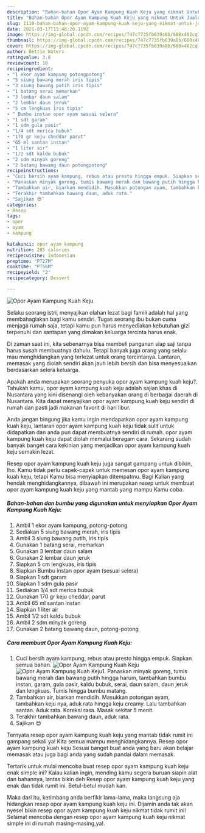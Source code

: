 ```yaml
---
description: "Bahan-bahan Opor Ayam Kampung Kuah Keju yang nikmat Untuk Jualan"
title: "Bahan-bahan Opor Ayam Kampung Kuah Keju yang nikmat Untuk Jualan"
slug: 1110-bahan-bahan-opor-ayam-kampung-kuah-keju-yang-nikmat-untuk-jualan
date: 2021-03-17T15:48:20.119Z
image: https://img-global.cpcdn.com/recipes/747c7735fb039a8b/680x482cq70/opor-ayam-kampung-kuah-keju-foto-resep-utama.jpg
thumbnail: https://img-global.cpcdn.com/recipes/747c7735fb039a8b/680x482cq70/opor-ayam-kampung-kuah-keju-foto-resep-utama.jpg
cover: https://img-global.cpcdn.com/recipes/747c7735fb039a8b/680x482cq70/opor-ayam-kampung-kuah-keju-foto-resep-utama.jpg
author: Bettie Waters
ratingvalue: 3.8
reviewcount: 10
recipeingredient:
- "1 ekor ayam kampung potongpotong"
- "5 siung bawang merah iris tipis"
- "3 siung bawang putih iris tipis"
- "1 batang serai memarkan"
- "3 lembar daun salam"
- "2 lembar daun jeruk"
- "5 cm lengkuas iris tipis"
- " Bumbu instan opor ayam sesuai selera"
- "1 sdt garam"
- "1 sdm gula pasir"
- "1/4 sdt merica bubuk"
- "170 gr keju cheddar parut"
- "65 ml santan instan"
- "1 liter air"
- "1/2 sdt kaldu bubuk"
- "2 sdm minyak goreng"
- "2 batang bawang daun potongpotong"
recipeinstructions:
- "Cuci bersih ayam kampung, rebus atau presto hingga empuk. Siapkan semua bahan."
- "Panaskan minyak goreng, tumis bawang merah dan bawang putih hingga harum, tambahkan bumbu instan, garam, gula pasir, kaldu bubuk, serai, daun salam, daun jeruk dan lengkuas. Tumis hingga bumbu matang."
- "Tambahkan air, biarkan mendidih. Masukkan potongan ayam, tambahkan keju nya, aduk rata hingga keju creamy. Lalu tambahkan santan. Aduk rata. Koreksi rasa. Masak sekitar 5 menit."
- "Terakhir tambahkan bawang daun, aduk rata."
- "Sajikan 😍"
categories:
- Resep
tags:
- opor
- ayam
- kampung

katakunci: opor ayam kampung 
nutrition: 285 calories
recipecuisine: Indonesian
preptime: "PT27M"
cooktime: "PT56M"
recipeyield: "2"
recipecategory: Dessert

---
```



![Opor Ayam Kampung Kuah Keju](https://img-global.cpcdn.com/recipes/747c7735fb039a8b/680x482cq70/opor-ayam-kampung-kuah-keju-foto-resep-utama.jpg)

Selaku seorang istri, menyajikan olahan lezat bagi famili adalah hal yang membahagiakan bagi kamu sendiri. Tugas seorang ibu bukan cuma menjaga rumah saja, tetapi kamu pun harus menyediakan kebutuhan gizi terpenuhi dan santapan yang dimakan keluarga tercinta harus enak.

Di zaman  saat ini, kita sebenarnya bisa membeli panganan siap saji tanpa harus susah membuatnya dahulu. Tetapi banyak juga orang yang selalu mau menghidangkan yang terlezat untuk orang tercintanya. Lantaran, memasak yang diolah sendiri akan jauh lebih bersih dan bisa menyesuaikan berdasarkan selera keluarga. 



Apakah anda merupakan seorang penyuka opor ayam kampung kuah keju?. Tahukah kamu, opor ayam kampung kuah keju adalah sajian khas di Nusantara yang kini disenangi oleh kebanyakan orang di berbagai daerah di Nusantara. Kita dapat menyajikan opor ayam kampung kuah keju sendiri di rumah dan pasti jadi makanan favorit di hari libur.

Anda jangan bingung jika kamu ingin mendapatkan opor ayam kampung kuah keju, lantaran opor ayam kampung kuah keju tidak sulit untuk didapatkan dan anda pun dapat membuatnya sendiri di rumah. opor ayam kampung kuah keju dapat diolah memalui beragam cara. Sekarang sudah banyak banget cara kekinian yang menjadikan opor ayam kampung kuah keju semakin lezat.

Resep opor ayam kampung kuah keju juga sangat gampang untuk dibikin, lho. Kamu tidak perlu capek-capek untuk memesan opor ayam kampung kuah keju, tetapi Kamu bisa menyiapkan ditempatmu. Bagi Kalian yang hendak menghidangkannya, dibawah ini merupakan resep untuk membuat opor ayam kampung kuah keju yang mantab yang mampu Kamu coba.

<!--inarticleads1-->

##### Bahan-bahan dan bumbu yang digunakan untuk menyiapkan Opor Ayam Kampung Kuah Keju:

1. Ambil 1 ekor ayam kampung, potong-potong
1. Sediakan 5 siung bawang merah, iris tipis
1. Ambil 3 siung bawang putih, iris tipis
1. Gunakan 1 batang serai, memarkan
1. Gunakan 3 lembar daun salam
1. Gunakan 2 lembar daun jeruk
1. Siapkan 5 cm lengkuas, iris tipis
1. Siapkan  Bumbu instan opor ayam (sesuai selera)
1. Siapkan 1 sdt garam
1. Siapkan 1 sdm gula pasir
1. Sediakan 1/4 sdt merica bubuk
1. Gunakan 170 gr keju cheddar, parut
1. Ambil 65 ml santan instan
1. Siapkan 1 liter air
1. Ambil 1/2 sdt kaldu bubuk
1. Ambil 2 sdm minyak goreng
1. Gunakan 2 batang bawang daun, potong-potong




<!--inarticleads2-->

##### Cara membuat Opor Ayam Kampung Kuah Keju:

1. Cuci bersih ayam kampung, rebus atau presto hingga empuk. Siapkan semua bahan.
<img src="https://img-global.cpcdn.com/steps/5bde3eb1dea65b03/160x128cq70/opor-ayam-kampung-kuah-keju-langkah-memasak-1-foto.jpg" alt="Opor Ayam Kampung Kuah Keju"><img src="https://img-global.cpcdn.com/steps/7b74bfbc3cc75c3b/160x128cq70/opor-ayam-kampung-kuah-keju-langkah-memasak-1-foto.jpg" alt="Opor Ayam Kampung Kuah Keju">1. Panaskan minyak goreng, tumis bawang merah dan bawang putih hingga harum, tambahkan bumbu instan, garam, gula pasir, kaldu bubuk, serai, daun salam, daun jeruk dan lengkuas. Tumis hingga bumbu matang.
1. Tambahkan air, biarkan mendidih. Masukkan potongan ayam, tambahkan keju nya, aduk rata hingga keju creamy. Lalu tambahkan santan. Aduk rata. Koreksi rasa. Masak sekitar 5 menit.
1. Terakhir tambahkan bawang daun, aduk rata.
1. Sajikan 😍




Ternyata resep opor ayam kampung kuah keju yang mantab tidak rumit ini gampang sekali ya! Kita semua mampu menghidangkannya. Resep opor ayam kampung kuah keju Sesuai banget buat anda yang baru akan belajar memasak atau juga bagi anda yang sudah pandai dalam memasak.

Tertarik untuk mulai mencoba buat resep opor ayam kampung kuah keju enak simple ini? Kalau kalian ingin, mending kamu segera buruan siapin alat dan bahannya, lantas bikin deh Resep opor ayam kampung kuah keju yang enak dan tidak rumit ini. Betul-betul mudah kan. 

Maka dari itu, ketimbang anda berfikir lama-lama, maka langsung aja hidangkan resep opor ayam kampung kuah keju ini. Dijamin anda tak akan nyesel bikin resep opor ayam kampung kuah keju nikmat tidak rumit ini! Selamat mencoba dengan resep opor ayam kampung kuah keju nikmat simple ini di rumah masing-masing,ya!.

